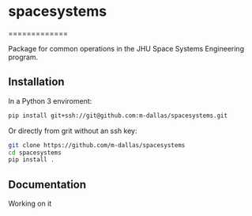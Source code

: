 # spacesystems
=============

Package for common operations in the JHU Space Systems Engineering program.

Installation
------------
In a Python 3 enviroment:

```bash
pip install git+ssh://git@github.com:m-dallas/spacesystems.git
```

Or directly from grit without an ssh key:

```bash
git clone https://github.com/m-dallas/spacesystems
cd spacesystems
pip install .
```

Documentation
------------
Working on it